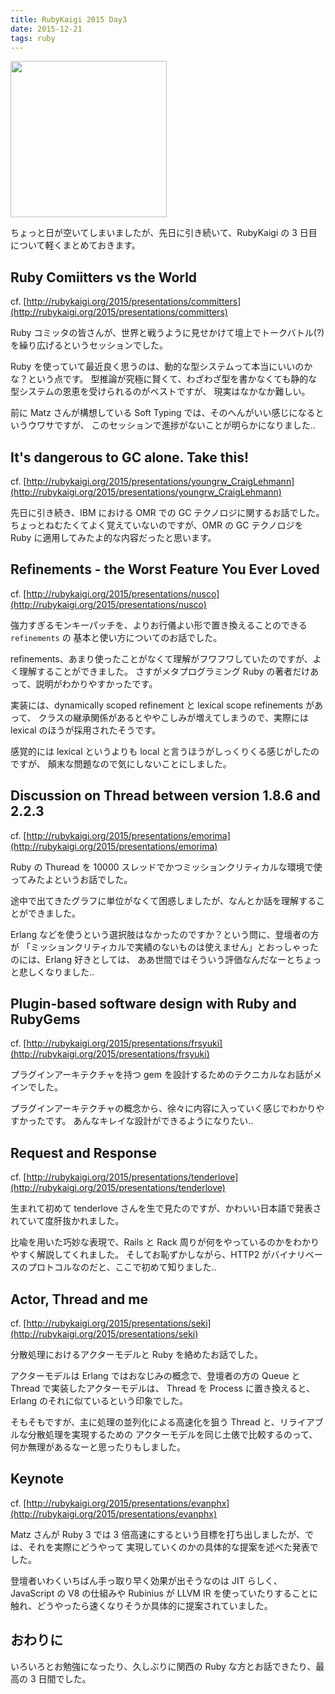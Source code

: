 ```yaml
---
title: RubyKaigi 2015 Day3
date: 2015-12-21
tags: ruby
---
```


<img src="/2015/12/21/rubykaigi-day3/sushi.png" style="width: 250px;">

ちょっと日が空いてしまいましたが、先日に引き続いて、RubyKaigi の 3 日目について軽くまとめておきます。


## Ruby Comiitters vs the World

cf. [http://rubykaigi.org/2015/presentations/committers](http://rubykaigi.org/2015/presentations/committers)

Ruby コミッタの皆さんが、世界と戦うように見せかけて壇上でトークバトル(?) を繰り広げるというセッションでした。

Ruby を使っていて最近良く思うのは、動的な型システムって本当にいいのかな？という点です。
型推論が究極に賢くて、わざわざ型を書かなくても静的な型システムの恩恵を受けられるのがベストですが、
現実はなかなか難しい。

前に Matz さんが構想している Soft Typing では、そのへんがいい感じになるというウワサですが、
このセッションで進捗がないことが明らかになりました..

## It's dangerous to GC alone. Take this!

cf. [http://rubykaigi.org/2015/presentations/youngrw_CraigLehmann](http://rubykaigi.org/2015/presentations/youngrw_CraigLehmann)

先日に引き続き、IBM における OMR での GC テクノロジに関するお話でした。
ちょっとねむたくてよく覚えていないのですが、OMR の GC テクノロジを Ruby に適用してみたよ的な内容だったと思います。

## Refinements - the Worst Feature You Ever Loved

cf. [http://rubykaigi.org/2015/presentations/nusco](http://rubykaigi.org/2015/presentations/nusco)

強力すぎるモンキーパッチを、よりお行儀よい形で置き換えることのできる `refinements` の
基本と使い方についてのお話でした。

refinements、あまり使ったことがなくて理解がフワフワしていたのですが、よく理解することができました。
さすがメタプログラミング Ruby の著者だけあって、説明がわかりやすかったです。

実装には、dynamically scoped refinement と lexical scope refinements があって、
クラスの継承関係があるとややこしみが増えてしまうので、実際には lexical のほうが採用されたそうです。

感覚的には lexical というよりも local と言うほうがしっくりくる感じがしたのですが、
顛末な問題なので気にしないことにしました。

## Discussion on Thread between version 1.8.6 and 2.2.3

cf. [http://rubykaigi.org/2015/presentations/emorima](http://rubykaigi.org/2015/presentations/emorima)

Ruby の Thuread を 10000 スレッドでかつミッションクリティカルな環境で使ってみたよというお話でした。

途中で出てきたグラフに単位がなくて困惑しましたが、なんとか話を理解することができました。

Erlang などを使うという選択肢はなかったのですか？という問に、登壇者の方が
「ミッションクリティカルで実績のないものは使えません」とおっしゃったのには、Erlang 好きとしては、
ああ世間ではそういう評価なんだなーとちょっと悲しくなりました..

## Plugin-based software design with Ruby and RubyGems

cf. [http://rubykaigi.org/2015/presentations/frsyuki](http://rubykaigi.org/2015/presentations/frsyuki)

プラグインアーキテクチャを持つ gem を設計するためのテクニカルなお話がメインでした。

プラグインアーキテクチャの概念から、徐々に内容に入っていく感じでわかりやすかったです。
あんなキレイな設計ができるようになりたい..

## Request and Response

cf. [http://rubykaigi.org/2015/presentations/tenderlove](http://rubykaigi.org/2015/presentations/tenderlove)

生まれて初めて tenderlove さんを生で見たのですが、かわいい日本語で発表されていて度肝抜かれました。

比喩を用いた巧妙な表現で、Rails と Rack 周りが何をやっているのかをわかりやすく解説してくれました。
そしてお恥ずかしながら、HTTP2 がバイナリベースのプロトコルなのだと、ここで初めて知りました..

## Actor, Thread and me

cf. [http://rubykaigi.org/2015/presentations/seki](http://rubykaigi.org/2015/presentations/seki)

分散処理におけるアクターモデルと Ruby を絡めたお話でした。

アクターモデルは Erlang ではおなじみの概念で、登壇者の方の Queue と Thread で実装したアクターモデルは、
Thread を Process に置き換えると、Erlang のそれに似ているという印象でした。

そもそもですが、主に処理の並列化による高速化を狙う Thread と、リライアブルな分散処理を実現するための
アクターモデルを同じ土俵で比較するのって、何か無理があるなーと思ったりもしました。

## Keynote

cf. [http://rubykaigi.org/2015/presentations/evanphx](http://rubykaigi.org/2015/presentations/evanphx)

Matz さんが Ruby 3 では 3 倍高速にするという目標を打ち出しましたが、では、それを実際にどうやって
実現していくのかの具体的な提案を述べた発表でした。

登壇者いわくいちばん手っ取り早く効果が出そうなのは JIT らしく、JavaScript の V8 の仕組みや Rubinius が
LLVM IR を使っていたりすることに触れ、どうやったら速くなりそうか具体的に提案されていました。

## おわりに

いろいろとお勉強になったり、久しぶりに関西の Ruby な方とお話できたり、最高の 3 日間でした。
